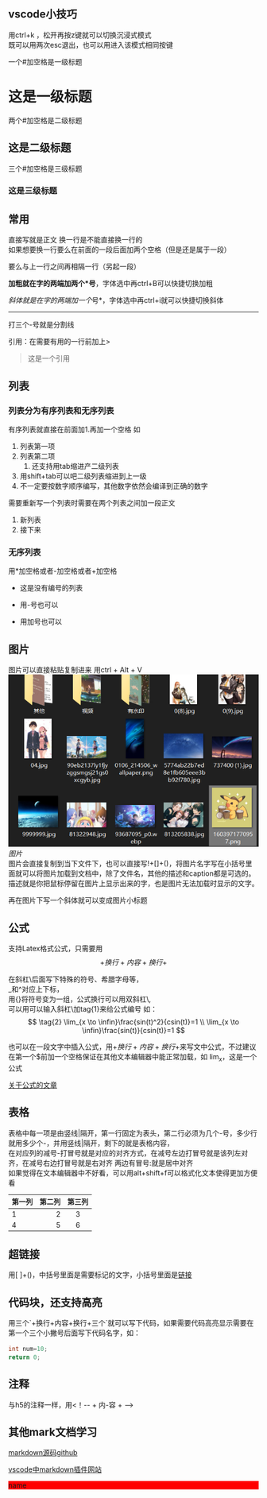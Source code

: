## vscode小技巧

用ctrl+k ，松开再按z键就可以切换沉浸式模式  
既可以用两次esc退出，也可以用进入该模式相同按键

一个#加空格是一级标题
# 这是一级标题
两个#加空格是二级标题
## 这是二级标题
三个#加空格是三级标题
### 这是三级标题

## 常用

直接写就是正文
换一行是不能直接换一行的  
如果想要换一行要么在前面的一段后面加两个空格（但是还是属于一段）

要么与上一行之间再相隔一行（另起一段）

**加粗就在字的两端加两个*号**，字体选中再ctrl+B可以快捷切换加粗

*斜体就是在字的两端加一个*号*，字体选中再ctrl+i就可以快捷切换斜体

---

打三个-号就是分割线

引用：在需要有用的一行前加上>

> 这是一个引用


## 列表

### 列表分为有序列表和无序列表

有序列表就直接在前面加1.再加一个空格 如
1. 列表第一项
2. 列表第二项
   1. 还支持用tab缩进产二级列表
3. 用shift+tab可以吧二级列表缩进到上一级
1. 不一定要按数字顺序编写，其他数字依然会编译到正确的数字

需要重新写一个列表时需要在两个列表之间加一段正文

1. 新列表
2. 接下来

### 无序列表

用*加空格或者-加空格或者+加空格

* 这是没有编号的列表
- 用-号也可以
+ 用加号也可以
  
## 图片

图片可以直接粘贴复制进来 用ctrl + Alt + V  
![图片](2023-03-24-21-22-14.png)  
*图片*  
图片会直接复制到当下文件下，也可以直接写!+[]+()，将图片名字写在小括号里面就可以将图片加载到文档中，除了文件名，其他的描述和caption都是可选的。描述就是你把鼠标停留在图片上显示出来的字，也是图片无法加载时显示的文字。

再在图片下写一个斜体就可以变成图片小标题

## 公式

支持Latex格式公式，只需要用$$+换行+内容+换行+$$  

在斜杠\\后面写下特殊的符号、希腊字母等，  
_和^对应上下标，  
用{}将符号变为一组，公式换行可以用双斜杠\\,  
可以用可以输入斜杠\加tag{1}来给公式编号
如：
$$
\tag{2} \lim_{x \to \infin}\frac{sin(t)^2}{csin(t)}=1 \\ \lim_{x \to \infin}\frac{sin(t)}{csin(t)}=1 
$$

也可以在一段文字中插入公式，用$+换行+内容+换行+$来写文中公式，不过建议在第一个$前加一个空格保证在其他文本编辑器中能正常加载，如 $\lim_{x }{}{}$，这是一个公式

[关于公式的文章](https://math.meta.stackexchange.com/questions/5020/mathjax-basic-tutorial-and-quick-reference)

## 表格

表格中每一项是由竖线|隔开，第一行固定为表头，第二行必须为几个-号，多少行就用多少个-，并用竖线|隔开，剩下的就是表格内容，  
在对应列的减号-打冒号就是对应的对齐方式，在减号左边打冒号就是该列左对齐，在减号右边打冒号就是右对齐  两边有冒号:就是居中对齐  
如果觉得在文本编辑器中不好看，可以用alt+shift+f可以格式化文本使得更加方便看

| 第一列 | 第二列 | 第三列 |
| :----- | -----: | :----: |
| 1      |      2 |   3    |
| 4      |      5 |   6    |

## 超链接
用[ ]+()，中括号里面是需要标记的文字，小括号里面是[链接](https://www.baidu.com/home)

## 代码块，还支持高亮

用三个\`+换行+内容+换行+三个\`就可以写下代码，如果需要代码高亮显示需要在第一个三个小撇号后面写下代码名字，如： 

```c++
int num=10;
return 0;
```


## 注释

与h5的注释一样，用<！-- + 内-容 + -->

## 其他mark文档学习

[markdown源码github](https://github.com/adam-p/markdown-here/wiki/Markdown-Cheatsheet#lines)

[vscode中markdown插件网站](https://marketplace.visualstudio.com/items?itemName=yzhang.markdown-all-in-one)

<div style="background:red">name</div>